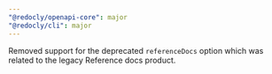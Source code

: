 ```yaml
---
"@redocly/openapi-core": major
"@redocly/cli": major
---
```


Removed support for the deprecated `referenceDocs` option which was related to the legacy Reference docs product.
